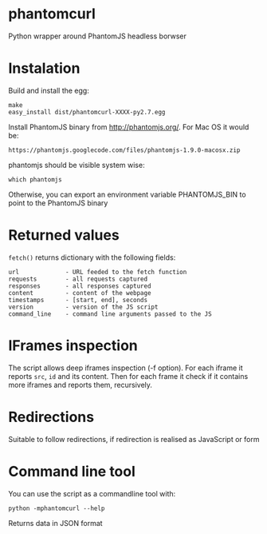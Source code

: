 phantomcurl
===========

Python wrapper around PhantomJS headless borwser

Instalation
===========

Build and install the egg:

    make
    easy_install dist/phantomcurl-XXXX-py2.7.egg

Install PhantomJS binary from http://phantomjs.org/. For Mac OS it would be:
    
    https://phantomjs.googlecode.com/files/phantomjs-1.9.0-macosx.zip

phantomjs should be visible system wise:

    which phantomjs

Otherwise, you can export an environment variable PHANTOMJS_BIN to point to the
PhantomJS binary


Returned values
===============

`fetch()` returns dictionary with the following fields:

    url             - URL feeded to the fetch function
    requests        - all requests captured
    responses       - all responses captured
    content         - content of the webpage
    timestamps      - [start, end], seconds
    version         - version of the JS script
    command_line    - command line arguments passed to the JS 


IFrames inspection
==================

The script allows deep iframes inspection (-f option). For each iframe it reports `src`, `id` and its content. Then for each frame it check if it contains more iframes and reports them, recursively.


Redirections
============

Suitable to follow redirections, if redirection is realised as JavaScript or form

Command line tool
================

You can use the script as a commandline tool with:

    python -mphantomcurl --help

Returns data in JSON format


